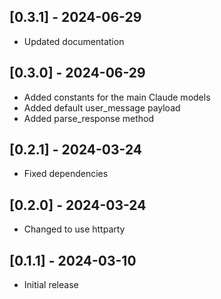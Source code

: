 ## [0.3.1] - 2024-06-29
- Updated documentation
 
## [0.3.0] - 2024-06-29

- Added constants for the main Claude models
- Added default user_message payload
- Added parse_response method

## [0.2.1] - 2024-03-24

- Fixed dependencies

## [0.2.0] - 2024-03-24

- Changed to use httparty

## [0.1.1] - 2024-03-10

- Initial release
